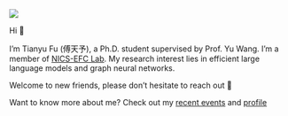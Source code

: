 <img src="https://capsule-render.vercel.app/api?type=waving&color=timeGradient&height=180&section=header&text=TianYu&fontSize=40&animation=fadeIn&fontAlignY=25&desc=Hi,%20how's%20everything&descAlignY=47" />

Hi 👋

I’m Tianyu Fu (傅天予), a Ph.D. student supervised by Prof. Yu Wang. I’m a member of [NICS-EFC Lab](http://nicsefc.ee.tsinghua.edu.cn). My research interest lies in efficient large language models and graph neural networks.

Welcome to new friends, please don’t hesitate to reach out 🤗

Want to know more about me? Check out my [recent events](https://fuvty.simple.ink/) and [profile](http://nicsefc.ee.tsinghua.edu.cn/people/TianyuFu) 
